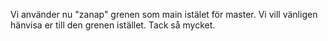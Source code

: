 Vi använder nu "zanap" grenen som main istälet för master. Vi vill vänligen hänvisa er till den grenen istället. Tack så mycket.
